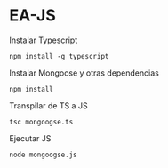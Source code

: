 # EA-JS


Instalar Typescript
```
npm install -g typescript
```

Instalar Mongoose y otras dependencias
```
npm install
```

Transpilar de TS a JS
```
tsc mongoogse.ts
```

Ejecutar JS
```
node mongoogse.js
```